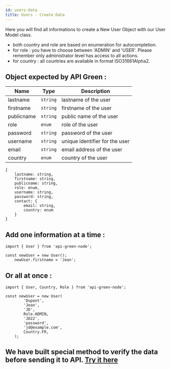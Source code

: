 ```yaml
---
id: users-data
title: Users - Create Data
---
```


Here you will find all informations to create a New User Object with our User Model class.

-   both country and role are based on enumeration for autocompletion.
-   for role : you have to choose between 'ADMIN' and 'USER'. Please remember only administrator level has access to all actions.
-   for country : all countries are available in format ISO31661Alpha2.

## Object expected by API Green :

| Name       | Type                | Description                    |
| ---------- | ------------------- | ------------------------------ |
| lastname   | <code>string</code> | lastname of the user           |
| firstname  | <code>string</code> | firstname of the user          |
| publicname | <code>string</code> | public name of the user        |
| role       | <code>enum</code>   | role of the user               |
| password   | <code>string</code> | password of the user           |
| username   | <code>string</code> | unique identifier for the user |
| email      | <code>string</code> | email address of the user      |
| country    | <code>enum</code>   | country of the user            |

```
{
    lastname: string,
    firstname: string,
    publicname: string,
    role: enum,
    username: string,
    password: string,
    contact: {
        email: string,
        country: enum
    }
}

```

## Add one information at a time :

```
import { User } from 'api-green-node';

const newUser = new User();
    newUser.firstname = 'Jean';

```

## Or all at once :

```
import { User, Country, Role } from 'api-green-node';

const newUser = new User(
        'Dupont',
        'Jean',
        'JD',
        Role.ADMIN,
        'JD22',
        'password',
        'jd@example.com',
        Country.FR,
    );

```

## We have built special method to verify the data before sending it to API. [Try it here](tools#verify)
